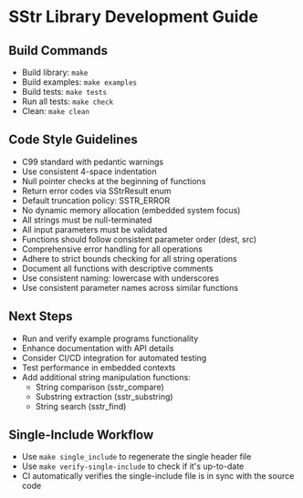 # SStr Library Development Guide

## Build Commands

- Build library: `make`
- Build examples: `make examples`
- Build tests: `make tests`
- Run all tests: `make check`
- Clean: `make clean`

## Code Style Guidelines

- C99 standard with pedantic warnings
- Use consistent 4-space indentation
- Null pointer checks at the beginning of functions
- Return error codes via SStrResult enum
- Default truncation policy: SSTR_ERROR
- No dynamic memory allocation (embedded system focus)
- All strings must be null-terminated
- All input parameters must be validated
- Functions should follow consistent parameter order (dest, src)
- Comprehensive error handling for all operations
- Adhere to strict bounds checking for all string operations
- Document all functions with descriptive comments
- Use consistent naming: lowercase with underscores
- Use consistent parameter names across similar functions

## Next Steps

- Run and verify example programs functionality
- Enhance documentation with API details
- Consider CI/CD integration for automated testing
- Test performance in embedded contexts
- Add additional string manipulation functions:
  - String comparison (sstr_compare)
  - Substring extraction (sstr_substring)
  - String search (sstr_find)

## Single-Include Workflow

- Use `make single_include` to regenerate the single header file
- Use `make verify-single-include` to check if it's up-to-date
- CI automatically verifies the single-include file is in sync with the source code
